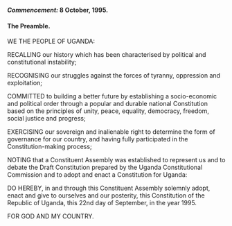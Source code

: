 

**_Commencement:_ 8 October, 1995.**


#### The Preamble.


WE THE PEOPLE OF UGANDA:

RECALLING our history which has been characterised by political and
constitutional instability;

RECOGNISING our struggles against the forces of tyranny, oppression and
exploitation;

COMMITTED to building a better future by establishing a socio-economic and
political order through a popular and durable national Constitution based on
the principles of unity, peace, equality, democracy, freedom, social justice
and progress;

EXERCISING our sovereign and inalienable right to determine the form of
governance for our country, and having fully participated in the
Constitution-making process;

NOTING that a Constituent Assembly was established to represent us and to
debate the Draft Constitution prepared by the Uganda Constitutional
Commission and to adopt and enact a Constitution for Uganda:

DO HEREBY, in and through this Constituent Assembly solemnly
adopt, enact and give to ourselves and our posterity, this
Constitution of the Republic of Uganda, this 22nd day of
September, in the year 1995.



FOR GOD AND MY COUNTRY.

